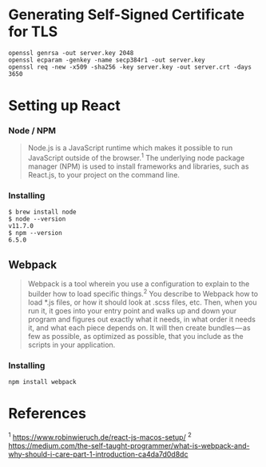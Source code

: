 # Generating Self-Signed Certificate for TLS

```
openssl genrsa -out server.key 2048
openssl ecparam -genkey -name secp384r1 -out server.key
openssl req -new -x509 -sha256 -key server.key -out server.crt -days 3650
```

# Setting up React
### Node / NPM
> Node.js is a JavaScript runtime which makes it possible to run JavaScript outside of the browser.<sup>1</sup> The underlying node package manager (NPM) is used to install frameworks and libraries, such as React.js, to your project on the command line.

### Installing
```
$ brew install node
$ node --version
v11.7.0
$ npm --version
6.5.0
```

## Webpack
> Webpack is a tool wherein you use a configuration to explain to the builder how to load specific things.<sup>2</sup> You describe to Webpack how to load \*.js files, or how it should look at .scss files, etc. Then, when you run it, it goes into your entry point and walks up and down your program and figures out exactly what it needs, in what order it needs it, and what each piece depends on. It will then create bundles — as few as possible, as optimized as possible, that you include as the scripts in your application.

### Installing
```
npm install webpack
```

# References
<sup>1</sup> https://www.robinwieruch.de/react-js-macos-setup/
<sup>2</sup> https://medium.com/the-self-taught-programmer/what-is-webpack-and-why-should-i-care-part-1-introduction-ca4da7d0d8dc
